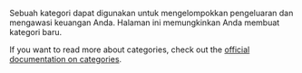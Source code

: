 Sebuah kategori dapat digunakan untuk mengelompokkan pengeluaran dan mengawasi keuangan Anda. Halaman ini memungkinkan Anda membuat kategori baru.

If you want to read more about categories, check out the [official documentation on categories](https://docs.firefly-iii.org/concepts/categories).